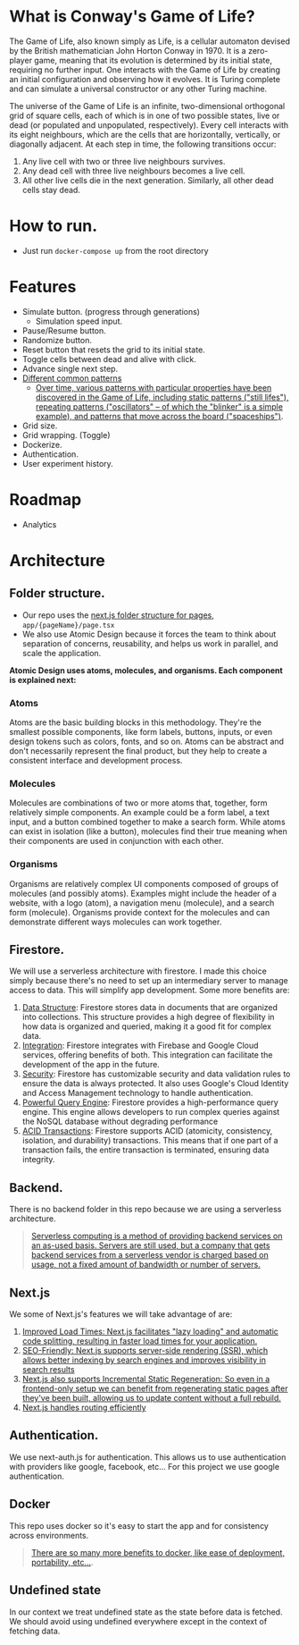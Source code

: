 # What is Conway's Game of Life?
The Game of Life, also known simply as Life, is a cellular automaton devised by the British mathematician John Horton Conway in 1970. It is a zero-player game, meaning that its evolution is determined by its initial state, requiring no further input. One interacts with the Game of Life by creating an initial configuration and observing how it evolves. It is Turing complete and can simulate a universal constructor or any other Turing machine.

The universe of the Game of Life is an infinite, two-dimensional orthogonal grid of square cells, each of which is in one of two possible states, live or dead (or populated and unpopulated, respectively). Every cell interacts with its eight neighbours, which are the cells that are horizontally, vertically, or diagonally adjacent. At each step in time, the following transitions occur:
1. Any live cell with two or three live neighbours survives.
2. Any dead cell with three live neighbours becomes a live cell.
3. All other live cells die in the next generation. Similarly, all other dead cells stay dead.

# How to run.
* Just run `docker-compose up` from the root directory
# Features
* Simulate button. (progress through generations)
    * Simulation speed input.
* Pause/Resume button.
* Randomize button.
* Reset button that resets the grid to its initial state.
* Toggle cells between dead and alive with click.
* Advance single next step.
* [Different common patterns](https://conwaylife.com/wiki/Conway%27s_Game_of_Life)
    * [Over time, various patterns with particular properties have been discovered in the Game of Life, including static patterns ("still lifes"), repeating patterns ("oscillators" – of which the "blinker" is a simple example), and patterns that move across the board ("spaceships")](https://academo.org/demos/conways-game-of-life/).
* Grid size.
* Grid wrapping. (Toggle)
* Dockerize.
* Authentication.
* User experiment history.


# Roadmap
* Analytics


# Architecture

## Folder structure.
* Our repo uses the [next.js folder structure for pages](https://nextjs.org/docs/app/building-your-application/routing), `app/{pageName}/page.tsx` 
* We also use Atomic Design because it forces the team to think about separation of concerns, reusability, and helps us work in parallel, and scale the application.

**Atomic Design uses atoms, molecules, and organisms. Each component is explained next:**
### **Atoms**
Atoms are the basic building blocks in this methodology. They're the smallest possible components, like form labels, buttons, inputs, or even design tokens such as colors, fonts, and so on. Atoms can be abstract and don't necessarily represent the final product, but they help to create a consistent interface and development process.

### **Molecules**
Molecules are combinations of two or more atoms that, together, form relatively simple components. An example could be a form label, a text input, and a button combined together to make a search form. While atoms can exist in isolation (like a button), molecules find their true meaning when their components are used in conjunction with each other.

### **Organisms**
Organisms are relatively complex UI components composed of groups of molecules (and possibly atoms). Examples might include the header of a website, with a logo (atom), a navigation menu (molecule), and a search form (molecule). Organisms provide context for the molecules and can demonstrate different ways molecules can work together.

## 

## Firestore.
We will use a serverless architecture with firestore. I made this choice simply because there's no need to set up an intermediary server to manage access to data. This will simplify app development.
Some more benefits are:
1. [Data Structure](https://www.geeksforgeeks.org/firestore-and-its-advantages/): Firestore stores data in documents that are organized into collections. This structure provides a high degree of flexibility in how data is organized and queried, making it a good fit for complex data.
2. [Integration](https://bluewhaleapps.com/blog/7-reasons-to-choose-google-cloud-firestore-as-your-database-solution): Firestore integrates with Firebase and Google Cloud services, offering benefits of both. This integration can facilitate the development of the app in the future.
3. [Security](https://blog.back4app.com/what-is-cloud-firestore/): Firestore has customizable security and data validation rules to ensure the data is always protected. It also uses Google's Cloud Identity and Access Management technology to handle authentication.
4. [Powerful Query Engine](https://blog.back4app.com/what-is-cloud-firestore/): Firestore provides a high-performance query engine. This engine allows developers to run complex queries against the NoSQL database without degrading performance
5. [ACID Transactions](https://blog.back4app.com/what-is-cloud-firestore/): Firestore supports ACID (atomicity, consistency, isolation, and durability) transactions. This means that if one part of a transaction fails, the entire transaction is terminated, ensuring data integrity.

## Backend.
There is no backend folder in this repo because we are using a serverless architecture.
> [Serverless computing is a method of providing backend services on an as-used basis. Servers are still used, but a company that gets backend services from a serverless vendor is charged based on usage, not a fixed amount of bandwidth or number of servers.](https://www.cloudflare.com/learning/serverless/what-is-serverless/)

## Next.js
We some of Next.js's features we will take advantage of are:
1. [Improved Load Times: Next.js facilitates "lazy loading" and automatic code splitting, resulting in faster load times for your application.](https://dev.to/richkurtzman/advantages-and-disadvantages-of-nextjs-5hg6)
2. [SEO-Friendly: Next.js supports server-side rendering (SSR), which allows better indexing by search engines and improves visibility in search results](https://pagepro.co/blog/pros-and-cons-of-nextjs/)
3. [Next.js also supports Incremental Static Regeneration: So even in a frontend-only setup we can benefit from regenerating static pages after they've been built, allowing us to update content without a full rebuild.](https://vercel.com/docs/incremental-static-regeneration )
4. [Next.js handles routing efficiently](https://nextjs.org/docs/app/building-your-application/routing)

## Authentication.
We use next-auth.js for authentication. This allows us to use authentication with providers like google, facebook, etc...
For this project we use google authentication.

## Docker
This repo uses docker so it's easy to start the app and for consistency across environments.
>[There are so many more benefits to docker, like ease of deployment, portability, etc...](https://www.infoworld.com/article/3310941/why-you-should-use-docker-and-containers.html).

## Undefined state
In our context we treat undefined state as the state before data is fetched. We should avoid using undefined everywhere except in the context of fetching data.